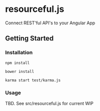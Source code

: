 # resourceful.js

Connect REST'ful API's to your Angular App


## Getting Started

### Installation

    npm install

    bower install

    karma start test/karma.js

### Usage

TBD. See src/resourceful.js for current WIP


